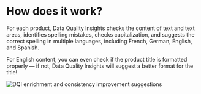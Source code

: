 # How does it work?

For each product, Data Quality Insights checks the content of text and text areas, identifies spelling mistakes, checks capitalization, and suggests the correct spelling in multiple languages, including French, German, English, and Spanish.

For English content, you can even check if the product title is formatted properly — if not, Data Quality Insights will suggest a better format for the title!

![DQI enrichment and consistency improvement suggestions](../img/DQI_Fix_poor_quality.png)
